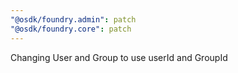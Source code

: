 ```yaml
---
"@osdk/foundry.admin": patch
"@osdk/foundry.core": patch
---
```


Changing User and Group to use userId and GroupId
